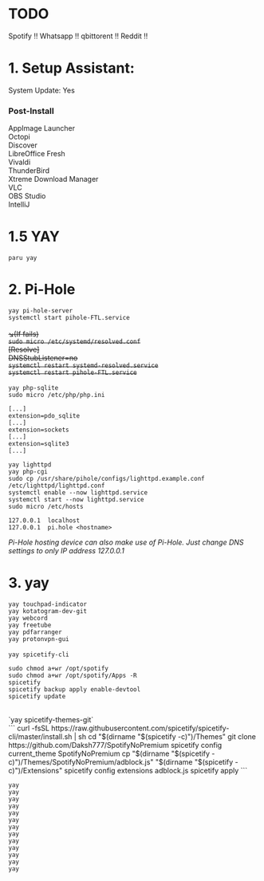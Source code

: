 # TODO

Spotify !!
Whatsapp !!
qbittorent !!
Reddit !!

# 1. Setup Assistant:
System Update: Yes

### Post-Install
AppImage Launcher<br>
Octopi<br>
Discover<br>
LibreOffice Fresh<br>
Vivaldi<br>
ThunderBird<br>
Xtreme Download Manager<br>
VLC<br>
OBS Studio<br>
IntelliJ<br>

# 1.5 YAY

`paru yay`

# 2. Pi-Hole

`yay pi-hole-server`<br>
`systemctl start pihole-FTL.service`<br><br>
~~↘️(If fails)<br>~~
~~`sudo micro /etc/systemd/resolved.conf`~~<br>
~~[Resolve]<br>~~
~~DNSStubListener=no<br>~~
~~`systemctl restart systemd-resolved.service`<br>~~
~~`systemctl restart pihole-FTL.service`<br>~~<br>
`yay php-sqlite`<br>
`sudo micro /etc/php/php.ini`<br>
```
[...]
extension=pdo_sqlite
[...]
extension=sockets
[...]
extension=sqlite3
[...]
```
`yay lighttpd`<br>
`yay php-cgi`<br>
`sudo cp /usr/share/pihole/configs/lighttpd.example.conf /etc/lighttpd/lighttpd.conf`<br>
`systemctl enable --now lighttpd.service`<br>
`systemctl start --now lighttpd.service`<br>
`sudo micro /etc/hosts`
```
127.0.0.1  localhost
127.0.0.1  pi.hole <hostname>
```
_Pi-Hole hosting device can also make use of Pi-Hole. Just change DNS settings to only IP address 127.0.0.1_

# 3. yay

`yay touchpad-indicator`<br>
`yay kotatogram-dev-git`<br>
`yay webcord`<br>
`yay freetube`<br>
`yay pdfarranger`<br>
`yay protonvpn-gui`<br><br>
`yay spicetify-cli`<br>
```
sudo chmod a+wr /opt/spotify
sudo chmod a+wr /opt/spotify/Apps -R
spicetify
spicetify backup apply enable-devtool
spicetify update
```
<br>
`yay spicetify-themes-git`<br>
```
curl -fsSL https://raw.githubusercontent.com/spicetify/spicetify-cli/master/install.sh | sh
cd "$(dirname "$(spicetify -c)")/Themes"
git clone https://github.com/Daksh777/SpotifyNoPremium
spicetify config current_theme SpotifyNoPremium
cp "$(dirname "$(spicetify -c)")/Themes/SpotifyNoPremium/adblock.js" "$(dirname "$(spicetify -c)")/Extensions"
spicetify config extensions adblock.js
spicetify apply
```

<br>

`yay `<br>
`yay `<br>
`yay `<br>
`yay `<br>
`yay `<br>
`yay `<br>
`yay `<br>
`yay `<br>
`yay `<br>
`yay `<br>
`yay `<br>
`yay `<br>
`yay `<br>

